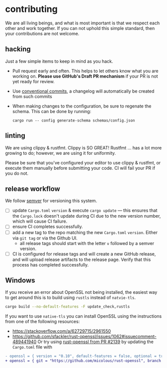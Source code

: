 contributing
============
We are all living beings, and what is most important is that we respect each other and work together. If you can not uphold this simple standard, then your contributions are not welcome.

## hacking
Just a few simple items to keep in mind as you hack.

- Pull request early and often. This helps to let others know what you are working on. **Please use GitHub's Draft PR mechanism** if your PR is not yet ready for review.
- Use [conventional commits](https://www.conventionalcommits.org/en/v1.0.0/), a changelog will automatically be created from such commits
- When making changes to the configuration, be sure to regenate the schema. This can be done by running:

  ```shell
  cargo run -- config generate-schema schemas/config.json
  ```

## linting
We are using clippy & rustfmt. Clippy is SO GREAT! Rustfmt ... has a lot more growing to do; however, we are using it for uniformity.

Please be sure that you've configured your editor to use clippy & rustfmt, or execute them manually before submitting your code. CI will fail your PR if you do not.

## release workflow
We follow [semver](https://semver.org/spec/v2.0.0.html) for versioning this system.

- [ ] update `Cargo.toml` `version` & execute `cargo update` — this ensures that the `Cargo.lock` doesn't update during CI due to the new version number, which will cause CI failure.
- [ ] ensure CI completes successfully.
- [ ] add a new tag to the repo matching the new `Cargo.toml` `version`. Either via `git tag` or via the Github UI.
    - all release tags should start with the letter `v` followed by a semver version.
- [ ] CI is configured for release tags and will create a new GitHub release, and will upload release artifacts to the release page. Verify that this process has completed successfully.

## Windows
If you receive an error about OpenSSL not being installed, the easiest way to get around this is to build using `rustls` instead of `natvie-tls`.
```sh
cargo build --no-default-features -F update_check,rustls
```
If you want to use `native-tls` you can install OpenSSL using the instructions from one of the following resources:
+ https://stackoverflow.com/a/62729715/2961550
+ https://github.com/sfackler/rust-openssl/issues/1062#issuecomment-489441940
Or try using [rust-openssl from PR #2139](https://github.com/sfackler/rust-openssl/pull/2139) by updating the `Cargo.toml` file with
```diff
- openssl = { version = "0.10", default-features = false, optional = true }
+ openssl = { git = "https://github.com/micolous/rust-openssl", branch = "windows-build", default-features = false, optional = true }
```